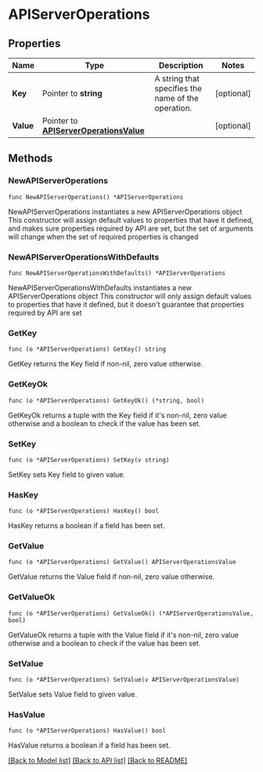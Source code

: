 # APIServerOperations

## Properties

Name | Type | Description | Notes
------------ | ------------- | ------------- | -------------
**Key** | Pointer to **string** | A string that specifies the name of the operation. | [optional] 
**Value** | Pointer to [**APIServerOperationsValue**](APIServerOperationsValue.md) |  | [optional] 

## Methods

### NewAPIServerOperations

`func NewAPIServerOperations() *APIServerOperations`

NewAPIServerOperations instantiates a new APIServerOperations object
This constructor will assign default values to properties that have it defined,
and makes sure properties required by API are set, but the set of arguments
will change when the set of required properties is changed

### NewAPIServerOperationsWithDefaults

`func NewAPIServerOperationsWithDefaults() *APIServerOperations`

NewAPIServerOperationsWithDefaults instantiates a new APIServerOperations object
This constructor will only assign default values to properties that have it defined,
but it doesn't guarantee that properties required by API are set

### GetKey

`func (o *APIServerOperations) GetKey() string`

GetKey returns the Key field if non-nil, zero value otherwise.

### GetKeyOk

`func (o *APIServerOperations) GetKeyOk() (*string, bool)`

GetKeyOk returns a tuple with the Key field if it's non-nil, zero value otherwise
and a boolean to check if the value has been set.

### SetKey

`func (o *APIServerOperations) SetKey(v string)`

SetKey sets Key field to given value.

### HasKey

`func (o *APIServerOperations) HasKey() bool`

HasKey returns a boolean if a field has been set.

### GetValue

`func (o *APIServerOperations) GetValue() APIServerOperationsValue`

GetValue returns the Value field if non-nil, zero value otherwise.

### GetValueOk

`func (o *APIServerOperations) GetValueOk() (*APIServerOperationsValue, bool)`

GetValueOk returns a tuple with the Value field if it's non-nil, zero value otherwise
and a boolean to check if the value has been set.

### SetValue

`func (o *APIServerOperations) SetValue(v APIServerOperationsValue)`

SetValue sets Value field to given value.

### HasValue

`func (o *APIServerOperations) HasValue() bool`

HasValue returns a boolean if a field has been set.


[[Back to Model list]](../README.md#documentation-for-models) [[Back to API list]](../README.md#documentation-for-api-endpoints) [[Back to README]](../README.md)


